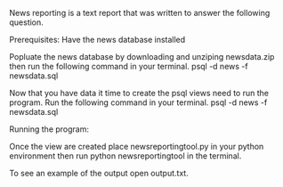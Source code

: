 News reporting is a text report that was written to answer the following question.

Prerequisites:
Have the news database installed

Popluate the news database by downloading and unziping newsdata.zip then run the following command in your terminal. 
    psql -d news -f newsdata.sql
    
Now that you have data it time to create the psql views need to run the program. Run the following command in your terminal.
psql -d news -f newsdata.sql

Running the program:

Once the view are created place newsreportingtool.py in your python environment then run python newsreportingtool in the terminal.

To see an example of the output open output.txt.


